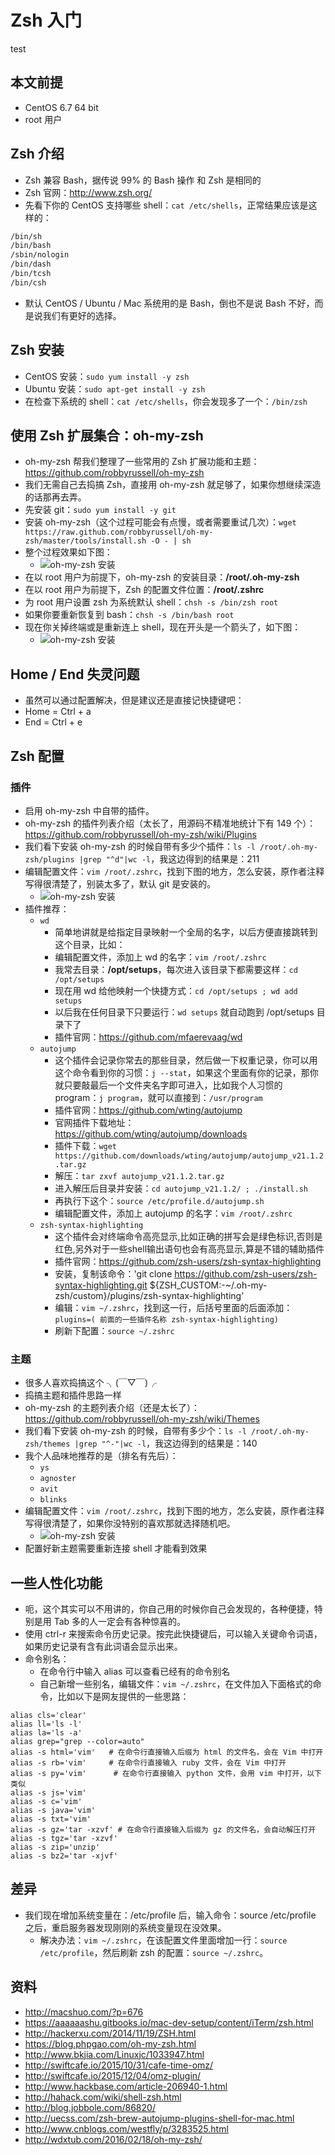 # Zsh 入门
test

## 本文前提

- CentOS 6.7 64 bit
- root 用户


## Zsh 介绍

- Zsh 兼容 Bash，据传说 99% 的 Bash 操作 和 Zsh 是相同的
- Zsh 官网：<http://www.zsh.org/>
- 先看下你的 CentOS 支持哪些 shell：`cat /etc/shells`，正常结果应该是这样的：

``` bash
/bin/sh
/bin/bash
/sbin/nologin
/bin/dash
/bin/tcsh
/bin/csh
```

- 默认 CentOS / Ubuntu / Mac 系统用的是 Bash，倒也不是说 Bash 不好，而是说我们有更好的选择。


## Zsh 安装

- CentOS 安装：`sudo yum install -y zsh`
- Ubuntu 安装：`sudo apt-get install -y zsh`
- 在检查下系统的 shell：`cat /etc/shells`，你会发现多了一个：`/bin/zsh`


## 使用 Zsh 扩展集合：oh-my-zsh

- oh-my-zsh 帮我们整理了一些常用的 Zsh 扩展功能和主题：<https://github.com/robbyrussell/oh-my-zsh>
- 我们无需自己去捣搞 Zsh，直接用 oh-my-zsh 就足够了，如果你想继续深造的话那再去弄。
- 先安装 git：`sudo yum install -y git`
- 安装 oh-my-zsh（这个过程可能会有点慢，或者需要重试几次）：`wget https://raw.github.com/robbyrussell/oh-my-zsh/master/tools/install.sh -O - | sh`
- 整个过程效果如下图：
    - ![oh-my-zsh 安装](images/Zsh-a-1.jpg)
- 在以 root 用户为前提下，oh-my-zsh 的安装目录：**/root/.oh-my-zsh**
- 在以 root 用户为前提下，Zsh 的配置文件位置：**/root/.zshrc**
- 为 root 用户设置 zsh 为系统默认 shell：`chsh -s /bin/zsh root`
- 如果你要重新恢复到 bash：`chsh -s /bin/bash root`
- 现在你关掉终端或是重新连上 shell，现在开头是一个箭头了，如下图：
    - ![oh-my-zsh 安装](images/Zsh-b-1.jpg)

## Home / End 失灵问题

- 虽然可以通过配置解决，但是建议还是直接记快捷键吧：
- Home = Ctrl + a
- End = Ctrl + e


## Zsh 配置

### 插件

- 启用 oh-my-zsh 中自带的插件。
- oh-my-zsh 的插件列表介绍（太长了，用源码不精准地统计下有 149 个）：<https://github.com/robbyrussell/oh-my-zsh/wiki/Plugins>
- 我们看下安装 oh-my-zsh 的时候自带有多少个插件：`ls -l /root/.oh-my-zsh/plugins |grep "^d"|wc -l`，我这边得到的结果是：211
- 编辑配置文件：`vim /root/.zshrc`，找到下图的地方，怎么安装，原作者注释写得很清楚了，别装太多了，默认 git 是安装的。
    - ![oh-my-zsh 安装](images/Zsh-c-1.jpg)
- 插件推荐：
    - `wd`
        - 简单地讲就是给指定目录映射一个全局的名字，以后方便直接跳转到这个目录，比如：
        - 编辑配置文件，添加上 wd 的名字：`vim /root/.zshrc`
        - 我常去目录：**/opt/setups**，每次进入该目录下都需要这样：`cd /opt/setups`
        - 现在用 wd 给他映射一个快捷方式：`cd /opt/setups ; wd add setups`
        - 以后我在任何目录下只要运行：`wd setups` 就自动跑到 /opt/setups 目录下了
        - 插件官网：<https://github.com/mfaerevaag/wd>
    - `autojump`
        - 这个插件会记录你常去的那些目录，然后做一下权重记录，你可以用这个命令看到你的习惯：`j --stat`，如果这个里面有你的记录，那你就只要敲最后一个文件夹名字即可进入，比如我个人习惯的 program：`j program`，就可以直接到：`/usr/program`
        - 插件官网：<https://github.com/wting/autojump>
        - 官网插件下载地址：<https://github.com/wting/autojump/downloads>
        - 插件下载：`wget https://github.com/downloads/wting/autojump/autojump_v21.1.2.tar.gz`
        - 解压：`tar zxvf autojump_v21.1.2.tar.gz`
        - 进入解压后目录并安装：`cd autojump_v21.1.2/ ; ./install.sh`
        - 再执行下这个：`source /etc/profile.d/autojump.sh`
        - 编辑配置文件，添加上 autojump 的名字：`vim /root/.zshrc`
    - `zsh-syntax-highlighting`  
        -   这个插件会对终端命令高亮显示,比如正确的拼写会是绿色标识,否则是红色,另外对于一些shell输出语句也会有高亮显示,算是不错的辅助插件  
        -   插件官网：<https://github.com/zsh-users/zsh-syntax-highlighting>  
        - 安装，复制该命令：'git clone https://github.com/zsh-users/zsh-syntax-highlighting.git ${ZSH_CUSTOM:-~/.oh-my-zsh/custom}/plugins/zsh-syntax-highlighting'
		- 编辑：`vim ~/.zshrc`，找到这一行，后括号里面的后面添加：`plugins=( 前面的一些插件名称 zsh-syntax-highlighting)`
		- 刷新下配置：`source ~/.zshrc`

### 主题

- 很多人喜欢捣搞这个 ╮(￣▽￣)╭
- 捣搞主题和插件思路一样
- oh-my-zsh 的主题列表介绍（还是太长了）：<https://github.com/robbyrussell/oh-my-zsh/wiki/Themes>
- 我们看下安装 oh-my-zsh 的时候，自带有多少个：`ls -l /root/.oh-my-zsh/themes |grep "^-"|wc -l`，我这边得到的结果是：140
- 我个人品味地推荐的是（排名有先后）：
    - `ys`
    - `agnoster`
    - `avit`
    - `blinks`
- 编辑配置文件：`vim /root/.zshrc`，找到下图的地方，怎么安装，原作者注释写得很清楚了，如果你没特别的喜欢那就选择随机吧。
    - ![oh-my-zsh 安装](images/Zsh-d-1.jpg)
- 配置好新主题需要重新连接 shell 才能看到效果


## 一些人性化功能

- 呃，这个其实可以不用讲的，你自己用的时候你自己会发现的，各种便捷，特别是用 Tab 多的人一定会有各种惊喜的。
- 使用 ctrl-r 来搜索命令历史记录。按完此快捷键后，可以输入关键命令词语，如果历史记录有含有此词语会显示出来。
- 命令别名：
	- 在命令行中输入 alias 可以查看已经有的命令别名
	- 自己新增一些别名，编辑文件：`vim ~/.zshrc`，在文件加入下面格式的命令，比如以下是网友提供的一些思路：

``` shell
alias cls='clear'
alias ll='ls -l'
alias la='ls -a'
alias grep="grep --color=auto"
alias -s html='vim'   # 在命令行直接输入后缀为 html 的文件名，会在 Vim 中打开
alias -s rb='vim'     # 在命令行直接输入 ruby 文件，会在 Vim 中打开
alias -s py='vim'      # 在命令行直接输入 python 文件，会用 vim 中打开，以下类似
alias -s js='vim'
alias -s c='vim'
alias -s java='vim'
alias -s txt='vim'
alias -s gz='tar -xzvf' # 在命令行直接输入后缀为 gz 的文件名，会自动解压打开
alias -s tgz='tar -xzvf'
alias -s zip='unzip'
alias -s bz2='tar -xjvf'
```


## 差异

- 我们现在增加系统变量在：/etc/profile 后，输入命令：source /etc/profile 之后，重启服务器发现刚刚的系统变量现在没效果。
    - 解决办法：`vim ~/.zshrc`，在该配置文件里面增加一行：`source /etc/profile`，然后刷新 zsh 的配置：`source ~/.zshrc`。


## 资料

- <http://macshuo.com/?p=676>
- <https://aaaaaashu.gitbooks.io/mac-dev-setup/content/iTerm/zsh.html>
- <http://hackerxu.com/2014/11/19/ZSH.html>
- <https://blog.phpgao.com/oh-my-zsh.html>
- <http://www.bkjia.com/Linuxjc/1033947.html>
- <http://swiftcafe.io/2015/10/31/cafe-time-omz/>
- <http://swiftcafe.io/2015/12/04/omz-plugin/>
- <http://www.hackbase.com/article-206940-1.html>
- <http://hahack.com/wiki/shell-zsh.html>
- <http://blog.jobbole.com/86820/>
- <http://uecss.com/zsh-brew-autojump-plugins-shell-for-mac.html>
- <http://www.cnblogs.com/westfly/p/3283525.html>
- <http://wdxtub.com/2016/02/18/oh-my-zsh/>
